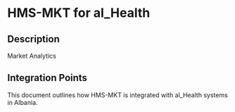 # HMS-MKT for al_Health

## Description

Market Analytics

## Integration Points

This document outlines how HMS-MKT is integrated with al_Health systems in Albania.

